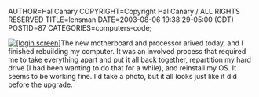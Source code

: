 AUTHOR=Hal Canary
COPYRIGHT=Copyright Hal Canary / ALL RIGHTS RESERVED
TITLE=lensman
DATE=2003-08-06 19:38:29-05:00 (CDT)
POSTID=87
CATEGORIES=computers-code;

 [![[login screen]](https://halcanary.org/images/thumb-login-scaled.png)](https://halcanary.org/images/login-scaled.png)The new motherboard and processor arived today, and I finished rebuilding my computer. It was an involved process that required me to take everything apart and put it all back together, repartition my hard drive (I had been wanting to do that for a while), and reinstall my OS. It seems to be working fine. I'd take a photo, but it all looks just like it did before the upgrade.
